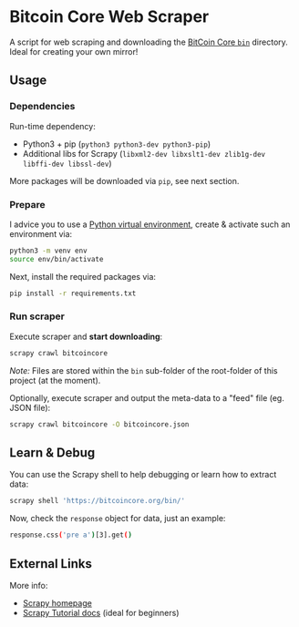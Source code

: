 # Bitcoin Core Web Scraper

A script for web scraping and downloading the [BitCoin Core `bin`](https://bitcoincore.org/bin) directory.  
Ideal for creating your own mirror!

## Usage

### Dependencies

Run-time dependency:

* Python3 + pip (`python3 python3-dev python3-pip`)
* Additional libs for Scrapy (`libxml2-dev libxslt1-dev zlib1g-dev libffi-dev libssl-dev`)

More packages will be downloaded via `pip`, see next section.

### Prepare

I advice you to use a [Python virtual environment](https://docs.python.org/3/library/venv.html#), create & activate such an environment via:

```sh
python3 -m venv env
source env/bin/activate
```

Next, install the required packages via:

```sh
pip install -r requirements.txt
```

### Run scraper

Execute scraper and **start downloading**:

```sh
scrapy crawl bitcoincore
```

*Note:* Files are stored within the `bin` sub-folder of the root-folder of this project (at the moment).

Optionally, execute scraper and output the meta-data to a "feed" file (eg. JSON file):

```sh
scrapy crawl bitcoincore -O bitcoincore.json
```

## Learn & Debug

You can use the Scrapy shell to help debugging or learn how to extract data:

```sh
scrapy shell 'https://bitcoincore.org/bin/'
```

Now, check the `response` object for data, just an example:

```sh
response.css('pre a')[3].get()
```

## External Links

More info:

* [Scrapy homepage](https://scrapy.org)
* [Scrapy Tutorial docs](https://docs.scrapy.org/en/latest/intro/tutorial.html) (ideal for beginners)
